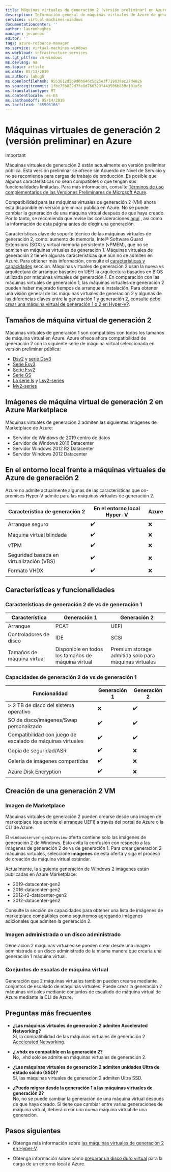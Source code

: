 ```yaml
---
title: Máquinas virtuales de generación 2 (versión preliminar) en Azure | Microsoft Docs
description: Información general de máquinas virtuales de Azure de generación 2
services: virtual-machines-windows
documentationcenter: ''
author: laurenhughes
manager: jeconnoc
editor: ''
tags: azure-resource-manager
ms.service: virtual-machines-windows
ms.workload: infrastructure-services
ms.tgt_pltfrm: vm-windows
ms.devlang: na
ms.topic: article
ms.date: 05/13/2019
ms.author: lahugh
ms.openlocfilehash: 9553612d5b9d0b646c5c25e3f719038ac27d4826
ms.sourcegitcommit: 1fbc75b822d7fe8d766329f443506b830e101a5e
ms.translationtype: MT
ms.contentlocale: es-ES
ms.lasthandoff: 05/14/2019
ms.locfileid: "65596166"
---
```

# <a name="generation-2-vms-preview-on-azure"></a>Máquinas virtuales de generación 2 (versión preliminar) en Azure

> [!IMPORTANT]
> Máquinas virtuales de generación 2 están actualmente en versión preliminar pública.
> Esta versión preliminar se ofrece sin Acuerdo de Nivel de Servicio y no se recomienda para cargas de trabajo de producción. Es posible que algunas características no sean compatibles o que tengan sus funcionalidades limitadas.
> Para más información, consulte [Términos de uso complementarios de las Versiones Preliminares de Microsoft Azure](https://azure.microsoft.com/support/legal/preview-supplemental-terms/).

Compatibilidad para las máquinas virtuales de generación 2 (VM) ahora está disponible en versión preliminar pública en Azure. No se puede cambiar la generación de una máquina virtual después de que haya creado. Por lo tanto, se recomienda que revise las consideraciones [aquí](https://docs.microsoft.com/windows-server/virtualization/hyper-v/plan/should-i-create-a-generation-1-or-2-virtual-machine-in-hyper-v) , así como la información de esta página antes de elegir una generación.

Características clave de soporte técnico de las máquinas virtuales de generación 2, como: aumento de memoria, Intel® Software Guard Extensions (SGX) y virtual memoria persistente (vPMEM), que no se admiten en máquinas virtuales de generación 1. Máquinas virtuales de generación 2 tienen algunas características que aún no se admiten en Azure. Para obtener más información, consulte el [características y capacidades](#features-and-capabilities) sección. Máquinas virtuales de generación 2 usan la nueva vs arquitectura de arranque basados en UEFI la arquitectura basados en BIOS utilizada por máquinas virtuales de generación 1. En comparación con las máquinas virtuales de generación 1, las máquinas virtuales de generación 2 pueden haber mejorado tiempos de arranque e instalación. Para obtener una visión general de las máquinas virtuales de generación 2 y algunas de las diferencias claves entre la generación 1 y generación 2, consulte [debo crear una máquina virtual de generación 1 o 2 en Hyper-V?](https://docs.microsoft.com/windows-server/virtualization/hyper-v/plan/should-i-create-a-generation-1-or-2-virtual-machine-in-hyper-v).

## <a name="generation-2-vm-sizes"></a>Tamaños de máquina virtual de generación 2

Máquinas virtuales de generación 1 son compatibles con todos los tamaños de máquina virtual en Azure. Azure ofrece ahora compatibilidad de generación 2 con la siguiente serie de máquina virtual seleccionada en versión preliminar pública:

* [Dsv2](https://docs.microsoft.com/azure/virtual-machines/windows/sizes-general#dsv2-series) y [serie Dsv3](https://docs.microsoft.com/azure/virtual-machines/windows/sizes-general#dsv3-series-1)
* [Serie Esv3](https://docs.microsoft.com/azure/virtual-machines/windows/sizes-memory#esv3-series)
* [Serie Fsv2](https://docs.microsoft.com/azure/virtual-machines/windows/sizes-compute#fsv2-series-1)
* [Serie GS](https://docs.microsoft.com/azure/virtual-machines/windows/sizes-memory#gs-series)
* [La serie ls](https://docs.microsoft.com/azure/virtual-machines/windows/sizes-previous-gen#ls-series) y [Lsv2-series](https://docs.microsoft.com/azure/virtual-machines/windows/sizes-storage#lsv2-series)
* [Mv2-series](https://docs.microsoft.com/azure/virtual-machines/windows/sizes-memory#mv2-series)

## <a name="generation-2-vm-images-in-azure-marketplace"></a>Imágenes de máquina virtual de generación 2 en Azure Marketplace

Máquinas virtuales de generación 2 admiten las siguientes imágenes de Marketplace de Azure:

* Servidor de Windows de 2019 centro de datos
* Servidor de Windows 2016 Datacenter
* Servidor Windows 2012 R2 Datacenter
* Servidor Windows 2012 Datacenter

## <a name="on-premises-vs-azure-generation-2-vms"></a>En el entorno local frente a máquinas virtuales de Azure de generación 2

Azure no admite actualmente algunas de las características que on-premises Hyper-V admite para las máquinas virtuales de generación 2.

| Característica de generación 2                | En el entorno local Hyper-V | Azure |
|-------------------------------------|---------------------|-------|
| Arranque seguro                         | :heavy_check_mark:  | :x:   |
| Máquina virtual blindada                         | :heavy_check_mark:  | :x:   |
| vTPM                                | :heavy_check_mark:  | :x:   |
| Seguridad basada en virtualización (VBS) | :heavy_check_mark:  | :x:   |
| Formato VHDX                         | :heavy_check_mark:  | :x:   |

## <a name="features-and-capabilities"></a>Características y funcionalidades

### <a name="generation-1-vs-generation-2-features"></a>Características de generación 2 de vs de generación 1

| Característica | Generación 1 | Generación 2 |
|---------|--------------|--------------|
| Arranque             | PCAT                      | UEFI                               |
| Controladores de disco | IDE                       | SCSI                               |
| Tamaños de máquina virtual         | Disponible en todos los tamaños de máquina virtual | Premium storage admitida solo para máquinas virtuales |

### <a name="generation-1-vs-generation-2-capabilities"></a>Capacidades de generación 2 de vs de generación 1

| Funcionalidad | Generación 1 | Generación 2 |
|------------|--------------|--------------|
| > 2 TB de disco del sistema operativo                    | :x:                        | :heavy_check_mark: |
| SO de disco/imágenes/Swap personalizado         | :heavy_check_mark:         | :heavy_check_mark: |
| Compatibilidad con juego de escalado de máquinas virtuales | :heavy_check_mark:         | :heavy_check_mark: |
| Copia de seguridad/ASR                        | :heavy_check_mark:         | :x:                |
| Galería de imágenes compartidas              | :heavy_check_mark:         | :x:                |
| Azure Disk Encryption             | :heavy_check_mark:         | :x:                |

## <a name="creating-a-generation-2-vm"></a>Creación de una generación 2 VM

### <a name="marketplace-image"></a>Imagen de Marketplace

Máquinas virtuales de generación 2 pueden crearse desde una imagen de marketplace (que admite el arranque UEFI) a través del portal de Azure o la CLI de Azure.

El `windowsserver-gen2preview` oferta contiene solo las imágenes de generación 2 de Windows. Esto evita la confusión con respecto a las imágenes de generación 2 de vs de generación 1. Para crear generación 2 máquinas virtuales, seleccione **imágenes** de esta oferta y siga el proceso de creación de máquina virtual estándar.

Actualmente, la siguiente generación de Windows 2 imágenes están publicadas en Azure Marketplace:

* 2019-datacenter-gen2
* 2016-datacenter-gen2
* 2012-r2-datacenter-gen2
* 2012-datacenter-gen2

Consulte la sección de capacidades para obtener una lista de imágenes de marketplace compatibles como seguiremos agregando imágenes adicionales que admiten la generación 2.

### <a name="managed-image-or-managed-disk"></a>Imagen administrada o un disco administrado

Generación 2 máquinas virtuales se pueden crear desde una imagen administrada o un disco administrado de la misma manera que crearía una generación 1 máquina virtual.

### <a name="virtual-machine-scale-sets"></a>Conjuntos de escalas de máquina virtual

Generación que 2 máquinas virtuales también pueden crearse mediante conjuntos de escalado de máquinas virtuales. Puede crear la generación 2 máquinas virtuales mediante conjuntos de escalado de máquina virtual de Azure mediante la CLI de Azure.

## <a name="frequently-asked-questions"></a>Preguntas más frecuentes

* **¿Las máquinas virtuales de generación 2 admiten Accelerated Networking?**  
    Sí, la compatibilidad de las máquinas virtuales de generación 2 [Accelerated Networking](../../virtual-network/create-vm-accelerated-networking-cli.md).

* **¿.vhdx es compatible en la generación 2?**  
    No, .vhd solo se admite en máquinas virtuales de generación 2.

* **¿Las máquinas virtuales de generación 2 admiten unidades Ultra de estado sólido (SSD)?**  
    Sí, las máquinas virtuales de generación 2 admiten Ultra SSD.

* **¿Puedo migrar desde la generación 1 a las máquinas virtuales de generación 2?**  
    No, no se puede cambiar la generación de una máquina virtual después de que haya creado. Si tiene que cambiar entre varias generaciones de máquina virtual, deberá crear una nueva máquina virtual de una generación.

## <a name="next-steps"></a>Pasos siguientes

* Obtenga más información sobre [las máquinas virtuales de generación 2 en Hyper-V](https://docs.microsoft.com/windows-server/virtualization/hyper-v/plan/should-i-create-a-generation-1-or-2-virtual-machine-in-hyper-v).

* Obtenga información sobre cómo [preparar un disco duro virtual](prepare-for-upload-vhd-image.md) para la carga de un entorno local a Azure.
